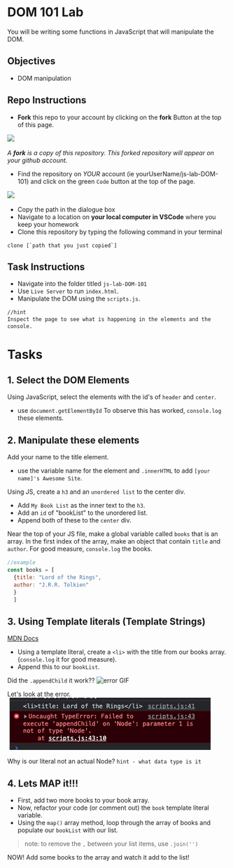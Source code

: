 # DOM 101 Lab

You will be writing some functions in JavaScript that will manipulate the DOM.

## Objectives 

- DOM manipulation
## Repo Instructions

- **Fork** this repo to your account by clicking on the **fork** Button at the top of this page. 

![](https://upload.wikimedia.org/wikipedia/commons/3/38/GitHub_Fork_Button.png)

*A **fork** is a copy of this repository. This forked repository will appear on your github account.*

- Find the repository on *YOUR* account (ie yourUserName/js-lab-DOM-101) and click on the green `Code` button at the top of the page.

![](./images/githubCodeButton.png)

- Copy the path in the dialogue box
- Navigate to a location on **your local computer in VSCode** where you keep your homework 
- Clone this repository by typing the following command in your terminal

```
clone [`path that you just copied`]
```

## Task Instructions

- Navigate into the folder titled `js-lab-DOM-101`
- Use `Live Server` to run `index.html`.
- Manipulate the DOM using the `scripts.js`.
```
//hint
Inspect the page to see what is happening in the elements and the console.
```


# Tasks
## 1. Select the DOM Elements
Using JavaScript, select the elements with the id's of `header` and `center`.
- use `document.getElementById`
To observe this has worked, `console.log` these elements.

## 2. Manipulate these elements

Add your name to the title element.
 - use the variable name for the element and `.innerHTML` to add `[your name]'s Awesome Site`.

Using JS, create a `h3` and an `unordered list` to the center div.
- Add `My Book List` as the inner text to the `h3`.
- Add an `id` of "bookList" to the unordered list.
- Append both of these to the `center` div.

Near the top of your JS file, make a global variable called `books` that is an array.  In the first index of  the array, make an object that contain `title` and `author`.  For good measure, `console.log` the books.


```js
//example
const books = [
  {title: "Lord of the Rings",
  author: "J.R.R. Tolkien"
  }
  ]
```

## 3. Using Template literals (Template Strings)

[MDN Docs](https://developer.mozilla.org/en-US/docs/Web/JavaScript/Reference/Template_literals)

- Using a template literal, create a `<li>` with the title from our books array. (`console.log` it for good measure).
- Append this to our `bookList`.

Did the `.appendChild` it work??
![error GIF](https://media.giphy.com/media/8L0Pky6C83SzkzU55a/giphy.gif)

Let's look at the error.
![console error](./images/error.png)

Why is our literal not an actual Node?
`hint - what data type is it`

## 4. Lets MAP it!!!

 - First, add two more books to your book array.
 - Now, refactor your code (or comment out) the `book` template literal variable.
 - Using the `map()` array method, loop through the array of books and populate our `bookList` with our list.
 > note: to remove the `,` between your list items, use `.join('')`

NOW!  Add some books to the array and watch it add to the list!
